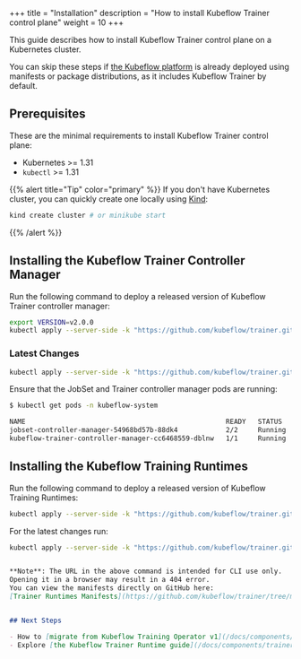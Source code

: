 +++
title = "Installation"
description = "How to install Kubeflow Trainer control plane"
weight = 10
+++

This guide describes how to install Kubeflow Trainer control plane on a Kubernetes cluster.

You can skip these steps if [the Kubeflow platform](https://www.kubeflow.org/docs/started/installing-kubeflow/)
is already deployed using manifests or package distributions, as it includes Kubeflow Trainer by default.

## Prerequisites

These are the minimal requirements to install Kubeflow Trainer control plane:

- Kubernetes >= 1.31
- `kubectl` >= 1.31

{{% alert title="Tip" color="primary" %}}
If you don't have Kubernetes cluster, you can quickly create one locally using [Kind](https://kind.sigs.k8s.io/docs/user/quick-start#installing-with-a-package-manager):

```bash
kind create cluster # or minikube start
```

{{% /alert %}}

## Installing the Kubeflow Trainer Controller Manager

Run the following command to deploy a released version of Kubeflow Trainer controller manager:

```bash
export VERSION=v2.0.0
kubectl apply --server-side -k "https://github.com/kubeflow/trainer.git/manifests/overlays/manager?ref=${VERSION}"
```

### Latest Changes

```bash
kubectl apply --server-side -k "https://github.com/kubeflow/trainer.git/manifests/overlays/manager?ref=master"
```

Ensure that the JobSet and Trainer controller manager pods are running:

```bash
$ kubectl get pods -n kubeflow-system

NAME                                                  READY   STATUS    RESTARTS   AGE
jobset-controller-manager-54968bd57b-88dk4            2/2     Running   0          65s
kubeflow-trainer-controller-manager-cc6468559-dblnw   1/1     Running   0          65s
```

## Installing the Kubeflow Training Runtimes

Run the following command to deploy a released version of Kubeflow Training Runtimes:

```bash
kubectl apply --server-side -k "https://github.com/kubeflow/trainer.git/manifests/overlays/runtimes?ref=${VERSION}"
```

For the latest changes run:

```bash
kubectl apply --server-side -k "https://github.com/kubeflow/trainer.git/manifests/overlays/runtimes?ref=master" 
```
```md

**Note**: The URL in the above command is intended for CLI use only.  
Opening it in a browser may result in a 404 error.  
You can view the manifests directly on GitHub here:  
[Trainer Runtimes Manifests](https://github.com/kubeflow/trainer/tree/master/manifests/base/runtimes)


## Next Steps

- How to [migrate from Kubeflow Training Operator v1](/docs/components/trainer/operator-guides/migration).
- Explore [the Kubeflow Trainer Runtime guide](/docs/components/trainer/operator-guides/runtime).
